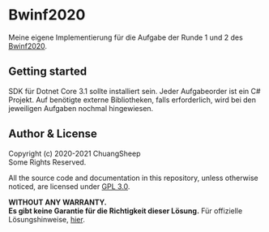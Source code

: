# Bwinf2020

Meine eigene Implementierung für die Aufgabe der Runde 1 und 2 des [Bwinf2020](https://bwinf.de/bundeswettbewerb/). 

## Getting started

SDK für Dotnet Core 3.1 sollte installiert sein. Jeder Aufgabeorder ist ein C# Projekt. Auf benötigte externe Bibliotheken, falls erforderlich, wird bei den jeweiligen Aufgaben nochmal hingewiesen. 

## Author & License

Copyright (c) 2020-2021 ChuangSheep <br/>
Some Rights Reserved. 

All the source code and documentation in this repository, unless otherwise noticed, are licensed under [GPL 3.0](https://choosealicense.com/licenses/gpl-3.0/). 

**WITHOUT ANY WARRANTY.** <br/>
**Es gibt keine Garantie für die Richtigkeit dieser Lösung.** Für offizielle Lösungshinweise, [hier](https://bwinf.de/bundeswettbewerb/aufgabenarchiv/). 
